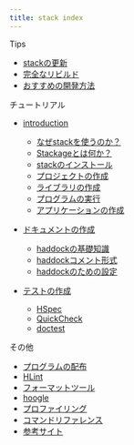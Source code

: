 ```yaml
---
title: stack index
---
```


Tips

* [stackの更新](tips/stack-upgrade.html)
* [完全なリビルド](tips/full-rebuild.html)
* [おすすめの開発方法](tips/recommend-dev.html)

チュートリアル

* [introduction](intro.html)
  * [なぜstackを使うのか？](intro/why-stack.html)
  * [Stackageとは何か？](intro/stackage.html)
  * [stackのインストール](intro/stack-install.html)
  * [プロジェクトの作成](intro/create-prj.html)
  * [ライブラリの作成](intro/create-lib.html)
  * [プログラムの実行](intro/exec-prg.html)
  * [アプリケーションの作成](intro/create-app.html)

* [ドキュメントの作成](doc.html)
  * [haddockの基礎知識](doc/haddock-intro.html)
  * [haddockコメント形式](doc/haddock-comment.html)
  * [haddockのための設定](doc/haddock-settings.html)

* [テストの作成](test.html)
  * [HSpec](test/hspec.html)
  * [QuickCheck](test/quickcheck.html)
  * [doctest](test/doctest.html)

その他

* [プログラムの配布](etc/stack-script.html)
* [HLint](etc/hlint.html)
* [フォーマットツール](etc/format.html)
* [hoogle](etc/hoogle.html)
* [プロファイリング](etc/profiling.html)
* [コマンドリファレンス](etc/cmd-ref.html)
* [参考サイト](references.html)
